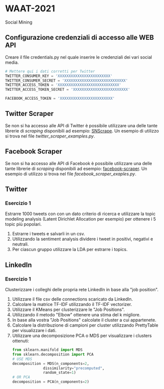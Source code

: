 # WAAT-2021

Social Mining

## Configurazione credenziali di accesso alle WEB API

Creare il file credentials.py nel quale inserire le credenziali 
dei vari social media. 

```python
# Mettere qui i dati corretti per Twitter
TWITTER_CONSUMER_KEY = 'XXXXXXXXXXXXXXXXXXXXXXXX'
TWITTER_CONSUMER_SECRET = 'XXXXXXXXXXXXXXXXXXXXXXXXXXXX'
TWITTER_ACCESS_TOKEN = 'XXXXXXXXXXXXXXXXXXXXXXXXXXXX'
TWITTER_ACCESS_TOKEN_SECRET = 'XXXXXXXXXXXXXXXXXXXXXXXXX'

FACEBOOK_ACCESS_TOKEN = 'XXXXXXXXXXXXXXXXXXXXXXXX'
```

## Twitter Scraper

Se non si ha accesso alle API di Twitter è possibile utilizzare una delle tante 
librerie di _scraping_ disponibili ad esempio: [SNScrape](https://github.com/JustAnotherArchivist/snscrape). 
Un esempio di utilizzo si trova nel file _twitter_scraper_examples.py_.

## Facebook Scraper

Se non si ha accesso alle API di Facebook è possibile utilizzare una delle tante 
librerie di _scraping_ disponibili ad esempio: [facebook-scraper](https://pypi.org/project/facebook-scraper/). 
Un esempio di utilizzo si trova nel file _facebook_scraper_exaples.py_.

## Twitter


### Esercizio 1

Estrarre 1000 tweets con con un dato criterio di ricerca e utilizzare la topic modeling analysis
(Latent Dirichlet Allocation per esempio) per ottenere i 5 topic più popolari.

1. Estrarre i tweets e salvarli in un csv.
2. Utilizzando la sentiment analysis dividere i tweet in positivi, negativi e neutrali.
3. Per ciascun gruppo utilizzare la LDA per estrarre i topics.


## LinkedIn

### Esercizio 1

Clusterizzare i colleghi delle propria rete LinkedIn in base alla "job position". 


1. Utilizzare il file csv delle connections scaricato da LinkedIn.
2. Calcolare la matrice TF-IDF utilizzando il TF-IDF vectorizer.
3. Utilizzare il KMeans per clusterizzare le "Job Positions".
4. Utilizzando il metodo "Elbow" ottenere una stima del k migliore.
5. In base alla vostra "Job Positions" calcolate il cluster a cui appartenete. 
6. Calcolare la distribuzione di campioni per cluster utilizzando PrettyTable per visualizzare i dati.
7. Utilizzare una decomposizione PCA o MDS per visualizzare i clusters ottenuti:
    ```python
    from sklearn.manifold import MDS
    from sklearn.decomposition import PCA
    # USE MDS 
    decomposition = MDS(n_components=2,
                  dissimilarity="precomputed",
                  random_state=1)
    # OR PCA
    decomposition = PCA(n_components=2)
    ```


